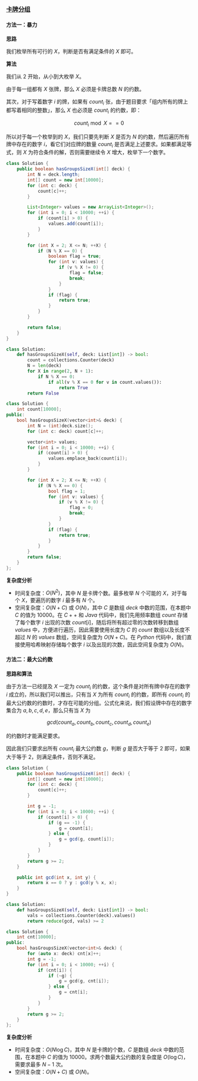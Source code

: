 ### [卡牌分组](https://leetcode.cn/problems/x-of-a-kind-in-a-deck-of-cards/solutions/172419/qia-pai-fen-zu-by-leetcode-solution/)

#### 方法一：暴力

**思路**

我们枚举所有可行的 $X$，判断是否有满足条件的 $X$ 即可。

**算法**

我们从 $2$ 开始，从小到大枚举 $X$。

由于每一组都有 $X$ 张牌，那么 $X$ 必须是卡牌总数 $N$ 的约数。

其次，对于写着数字 $i$ 的牌，如果有 $count_i$ 张，由于题目要求「组内所有的牌上都写着相同的整数」，那么 $X$ 也必须是 $count_i$ 的约数，即：

$$count_i \bmod X == 0$$

所以对于每一个枚举到的 $X$，我们只要先判断 $X$ 是否为 $N$ 的约数，然后遍历所有牌中存在的数字 $i$，看它们对应牌的数量 $count_i$ 是否满足上述要求。如果都满足等式，则 $X$ 为符合条件的解，否则需要继续令 $X$ 增大，枚举下一个数字。

```java
class Solution {
    public boolean hasGroupsSizeX(int[] deck) {
        int N = deck.length;
        int[] count = new int[10000];
        for (int c: deck) {
            count[c]++;
        }

        List<Integer> values = new ArrayList<Integer>();
        for (int i = 0; i < 10000; ++i) {
            if (count[i] > 0) {
                values.add(count[i]);
            }
        }

        for (int X = 2; X <= N; ++X) {
            if (N % X == 0) {
                boolean flag = true;
                for (int v: values) {
                    if (v % X != 0) {
                        flag = false;
                        break;
                    }
                }
                if (flag) {
                    return true;
                }
            }
        }

        return false;
    }
}
```

```python
class Solution:
    def hasGroupsSizeX(self, deck: List[int]) -> bool:
        count = collections.Counter(deck)
        N = len(deck)
        for X in range(2, N + 1):
            if N % X == 0:
                if all(v % X == 0 for v in count.values()):
                    return True
        return False
```

```cpp
class Solution {
    int count[10000];
public:
    bool hasGroupsSizeX(vector<int>& deck) {
        int N = (int)deck.size();
        for (int c: deck) count[c]++;

        vector<int> values;
        for (int i = 0; i < 10000; ++i) {
            if (count[i] > 0) {
                values.emplace_back(count[i]);
            }
        }

        for (int X = 2; X <= N; ++X) {
            if (N % X == 0) {
                bool flag = 1;
                for (int v: values) {
                    if (v % X != 0) {
                        flag = 0;
                        break;
                    }
                }
                if (flag) {
                    return true;
                }
            }
        }
        return false;
    }
};
```

**复杂度分析**

-   时间复杂度：$O(N^2)$，其中 $N$ 是卡牌个数。最多枚举 $N$ 个可能的 $X$，对于每个 $X$，要遍历的数字 $i$ 最多有 $N$ 个。
-   空间复杂度：$O(N + C)$ 或 $O(N)$，其中 $C$ 是数组 $deck$ 中数的范围，在本题中 $C$ 的值为 $10000$。在 $C++$ 和 $Java$ 代码中，我们先用频率数组 $count$ 存储了每个数字 $i$ 出现的次数 $count[i]$，随后将所有超过零的次数转移到数组 $values$ 中，方便进行遍历，因此需要使用长度为 $C$ 的 $count$ 数组以及长度不超过 $N$ 的 $values$ 数组，空间复杂度为 $O(N + C)$。在 $Python$ 代码中，我们直接使用哈希映射存储每个数字 $i$ 以及出现的次数，因此空间复杂度为 $O(N)$。

#### 方法二：最大公约数

**思路和算法**

由于方法一已经提及 $X$ 一定为 $count_i$ 的约数，这个条件是对所有牌中存在的数字 $i$ 成立的，所以我们可以推出，只有当 $X$ 为所有 $count_i$ 的约数，即所有 $count_i$ 的最大公约数的约数时，才存在可能的分组。公式化来说，我们假设牌中存在的数字集合为 $a, b, c, d, e$，那么只有当 $X$ 为

$$gcd(count_a,count_b,count_c,count_d,count_e)$$

的约数时才能满足要求。

因此我们只要求出所有 $count_i$ 最大公约数 $g$，判断 $g$ 是否大于等于 $2$ 即可，如果大于等于 $2$，则满足条件，否则不满足。

```java
class Solution {
    public boolean hasGroupsSizeX(int[] deck) {
        int[] count = new int[10000];
        for (int c: deck) {
            count[c]++;
        }

        int g = -1;
        for (int i = 0; i < 10000; ++i) {
            if (count[i] > 0) {
                if (g == -1) {
                    g = count[i];
                } else {
                    g = gcd(g, count[i]);
                }
            }
        }
        return g >= 2;
    }

    public int gcd(int x, int y) {
        return x == 0 ? y : gcd(y % x, x);
    }
}
```

```python
class Solution:
    def hasGroupsSizeX(self, deck: List[int]) -> bool:
        vals = collections.Counter(deck).values()
        return reduce(gcd, vals) >= 2
```

```cpp
class Solution {
    int cnt[10000];
public:
    bool hasGroupsSizeX(vector<int>& deck) {
        for (auto x: deck) cnt[x]++;
        int g = -1;
        for (int i = 0; i < 10000; ++i) {
            if (cnt[i]) {
                if (~g) {
                    g = gcd(g, cnt[i]);
                } else {
                    g = cnt[i];
                }
            }
        }
        return g >= 2;
    }
};
```

**复杂度分析**

-   时间复杂度：$O(N \log C)$，其中 $N$ 是卡牌的个数，$C$ 是数组 $deck$ 中数的范围，在本题中 $C$ 的值为 $10000$。求两个数最大公约数的复杂度是 $O(\log C)$，需要求最多 $N - 1$ 次。
-   空间复杂度：$O(N + C)$ 或 $O(N)$。

